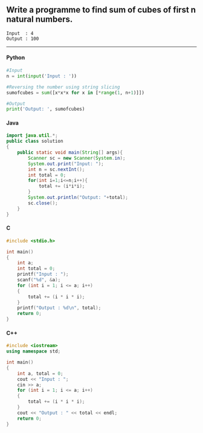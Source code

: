 ## Write a programme to find sum of cubes of first n natural numbers.

```
Input  : 4
Output : 100
```

---

<CodeBlock slots="heading, code" repeat="4" languages="Python, Java, C, C++" />

#### Python

```python
#Input
n = int(input('Input : '))

#Reversing the number using string slicing
sumofcubes = sum([x*x*x for x in [*range(1, n+1)]])

#Output
print('Output: ', sumofcubes)
```

#### Java

```java
import java.util.*;
public class solution
{
    public static void main(String[] args){
        Scanner sc = new Scanner(System.in);
        System.out.print("Input: ");
        int n = sc.nextInt();
        int total = 0;
        for(int i=1;i<=n;i++){
            total += (i*i*i);
        }
        System.out.println("Output: "+total);
        sc.close();
    }
}
```

#### C

```c
#include <stdio.h>

int main()
{
    int a;
    int total = 0;
    printf("Input : ");
    scanf("%d", &a);
    for (int i = 1; i <= a; i++)
    {
        total += (i * i * i);
    }
    printf("Output : %d\n", total);
    return 0;
}
```

#### C++

```cpp
#include <iostream>
using namespace std;

int main()
{
    int a, total = 0;
    cout << "Input : ";
    cin >> a;
    for (int i = 1; i <= a; i++)
    {
        total += (i * i * i);
    }
    cout << "Output : " << total << endl;
    return 0;
}
```
